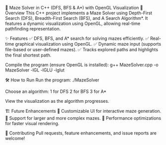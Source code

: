 🏁 Maze Solver in C++ (DFS, BFS & A*) with OpenGL Visualization
📌 Overview
This C++ project implements a Maze Solver using Depth-First Search (DFS), Breadth-First Search (BFS), and A Search Algorithm*. It features a dynamic visualization using OpenGL, allowing real-time pathfinding representation.

✨ Features
✅ DFS, BFS, and A* search for solving mazes efficiently.
✅ Real-time graphical visualization using OpenGL.
✅ Dynamic maze input (supports file-based or user-defined mazes).
✅ Tracks explored paths and highlights the final shortest path.

Compile the program (ensure OpenGL is installed):
g++ MazeSolver.cpp -o MazeSolver -lGL -lGLU -lglut

🛠️ How to Run
Run the program:
./MazeSolver

Choose an algorithm:
1 for DFS
2 for BFS
3 for A*

View the visualization as the algorithm progresses.

🏗️ Future Enhancements
🔹 Customizable UI for interactive maze generation.
🔹 Support for larger and more complex mazes.
🔹 Performance optimizations for faster visual rendering.

🤝 Contributing
Pull requests, feature enhancements, and issue reports are welcome!
